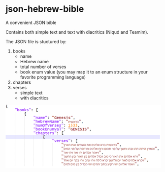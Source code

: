 # json-hebrew-bible
A convenient JSON bible

Contains both simple text and text with diacritics (Niqud and Teamim).

The JSON file is stuctured by:
1. books
   - name
   - Hebrew name
   - total number of verses
   - book enum value (you may map it to an enum structure in your favorite programming language)
3. chapters
4. verses
   - simple text
   - with diacritics

![preview](./json-bible-preview.png)
